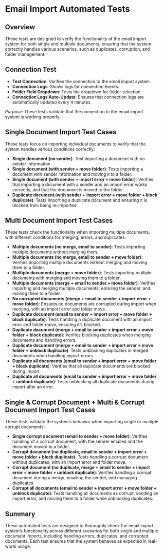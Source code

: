 # Email Import Automated Tests

## Overview

These tests are designed to verify the functionality of the email import system for both single and multiple documents, ensuring that the system correctly handles various scenarios, such as duplicates, corruption, and folder management.

## Connection Test

* **Test Connection**: Verifies the connection to the email import system.
* **Connection Logs**: Shows logs for connection events.
* **Folder Field Dropdown**: Tests the dropdown for folder selection.
* **Connection Logs Auto-Update**: Ensures that connection logs are automatically updated every 4 minutes.

_Purpose_: These tests validate that the connection to the email import system is working properly.

## Single Document Import Test Cases

These tests focus on importing individual documents to verify that the system handles various conditions correctly:

* **Single document (no sender)**: Test importing a document with no sender information.
* **Single document (with sender + move folder)**: Tests importing a document with sender information and moving it to a folder.
* **Single document (with sender + import error + move folder)**: Verifies that importing a document with a sender and an import error works correctly, and that the document is moved to the folder.
* **Duplicate document (with sender + import error + move folder + block duplicate)**: Tests importing a duplicate document and ensuring it is blocked from being re-imported.

## Multi Document Import Test Cases

These tests check the functionality when importing multiple documents, with different conditions for merging, errors, and duplicates:

* **Multiple documents (no merge, email to sender)**: Tests importing multiple documents without merging them.
* **Multiple documents (no merge, email to sender + move folder)**: Verifies importing multiple documents without merging and moving them to a folder.
* **Multiple documents (merge + move folder)**: Tests importing multiple documents with merging and moving them to a folder.
* **Multiple documents (merge + email to sender + move folder)**: Verifies importing and merging multiple documents, emailing the sender, and moving them to a folder.
* **No corrupted documents (merge + email to sender + import error + move folder)**: Ensures no documents are corrupted during import when merging, with an import error and folder move.
* **Duplicate document (email to sender + import error + move folder + block duplicate)**: Tests handling a duplicate document with an import error and folder move, ensuring it’s blocked.
* **Duplicate document (merge + email to sender + import error + move folder + block duplicate)**: Verifies blocking duplicates when merging documents and handling errors.
* **Duplicate document (merge + email to sender + import error + move folder + unblock duplicate)**: Tests unblocking duplicates in merged documents when handling import errors.
* **Duplicate all documents (email to sender + import error + move folder + block duplicate)**: Verifies that all duplicate documents are blocked during import.
* **Duplicate all documents (email to sender + import error + move folder + unblock duplicate)**: Tests unblocking all duplicate documents during import after an error.

## Single & Corrupt Document + Multi & Corrupt Document Import Test Cases

These tests validate the system’s behavior when importing single or multiple corrupt documents:

* **Single corrupt document (email to sender + move folder)**: Verifies handling of a corrupt document, with the sender emailed and the document moved to a folder.
* **Corrupt document (no duplicate, email to sender + import error + move folder + block duplicate)**: Tests handling a corrupt document without duplicates, with an import error and folder move.
* **Corrupt document (no duplicate, merge + email to sender + import error + move folder + unblock duplicate)**: Verifies handling a corrupt document during a merge, emailing the sender, and managing duplicates.
* **Corrupt all documents (email to sender + import error + move folder + unblock duplicate)**: Tests handling all documents as corrupt, sending an import error, and moving them to a folder while unblocking duplicates.

## Summary

These automated tests are designed to thoroughly check the email import system’s functionality across different scenarios for both single and multiple document imports, including handling errors, duplicates, and corrupted documents. Each test ensures that the system behaves as expected in real-world usage.
